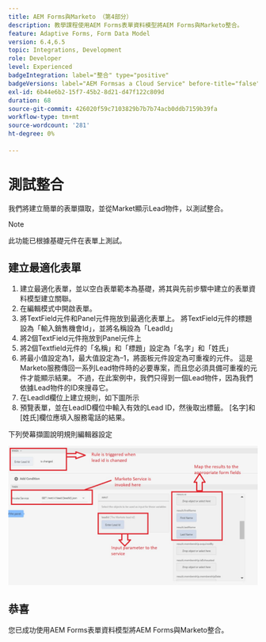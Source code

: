 ```yaml
---
title: AEM Forms與Marketo （第4部分）
description: 教學課程使用AEM Forms表單資料模型將AEM Forms與Marketo整合。
feature: Adaptive Forms, Form Data Model
version: 6.4,6.5
topic: Integrations, Development
role: Developer
level: Experienced
badgeIntegration: label="整合" type="positive"
badgeVersions: label="AEM Formsas a Cloud Service" before-title="false"
exl-id: 6b44e6b2-15f7-45b2-8d21-d47f122c809d
duration: 68
source-git-commit: 426020f59c7103829b7b7b74acb0ddb7159b39fa
workflow-type: tm+mt
source-wordcount: '281'
ht-degree: 0%

---
```


# 測試整合

我們將建立簡單的表單擷取，並從Market顯示Lead物件，以測試整合。
>[!NOTE]
>
>此功能已根據基礎元件在表單上測試。

## 建立最適化表單

1. 建立最適化表單，並以空白表單範本為基礎，將其與先前步驟中建立的表單資料模型建立關聯。
1. 在編輯模式中開啟表單。
1. 將TextField元件和Panel元件拖放到最適化表單上。 將TextField元件的標題設為「輸入銷售機會Id」，並將名稱設為「LeadId」
1. 將2個TextField元件拖放到Panel元件上
1. 將2個Textfield元件的「名稱」和「標題」設定為「名字」和「姓氏」
1. 將最小值設定為1，最大值設定為–1，將面板元件設定為可重複的元件。 這是Marketo服務傳回一系列Lead物件時的必要專案，而且您必須具備可重複的元件才能顯示結果。 不過，在此案例中，我們只得到一個Lead物件，因為我們依據Lead物件的ID來搜尋它。
1. 在LeadId欄位上建立規則，如下圖所示
1. 預覽表單，並在LeadID欄位中輸入有效的Lead ID，然後取出標籤。 [名字]和[姓氏]欄位應填入服務電話的結果。

下列熒幕擷圖說明規則編輯器設定

![ruleeditor](assets/ruleeditor.png)


## 恭喜

您已成功使用AEM Forms表單資料模型將AEM Forms與Marketo整合。